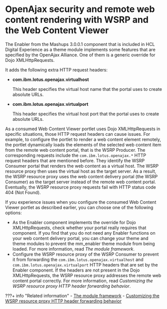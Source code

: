 # OpenAjax security and remote web content rendering with WSRP and the Web Content Viewer

The Enabler from the Mashups 3.0.0.1 component that is included in HCL Digital Experience as a theme module implements some features that are specified by the OpenAjax Alliance. One of them is a generic override for Dojo XMLHttpRequests.

It adds the following extra HTTP request headers:

-   **com.ibm.lotus.openajax.virtualhost**

    This header specifies the virtual host name that the portal uses to create absolute URLs.

-   **com.ibm.lotus.openajax.virtualport**

    This header specifies the virtual host port that the portal uses to create absolute URLs.


As a consumed Web Content Viewer portlet uses Dojo XMLHttpRequests in specific situations, those HTTP request headers can cause issues. For example, to configure the portlet to render a web content element remotely, the portlet dynamically loads the elements of the selected web content item from the remote web content portal, that is the WSRP Producer. The corresponding requests include the `com.ibm.lotus.openajax.*` HTTP request headers that are mentioned before. They identify the WSRP Consumer portal that renders the web content as a virtual host. The WSRP resource proxy then uses the virtual host as the target server. As a result, the WSRP resource proxy uses the web content delivery portal \(the WSRP Consumer\) as the target server instead of the remote web content portal. Eventually, the WSRP resource proxy requests fail with HTTP status code 404 \(Not Found\).

If you experience issues when you configure the consumed Web Content Viewer portlet as described earlier, you can choose one of the following options:

-   As the Enabler component implements the override for Dojo XMLHttpRequests, check whether your portal really requires that component. If you find that you do not need any Enabler functions on your web content delivery portal, you can change your theme and theme modules to prevent the mm\_enabler theme module from being loaded. For more information, read *The module framework*.
-   Configure the WSRP resource proxy of the WSRP Consumer to prevent it from forwarding the `com.ibm.lotus.openajax.virtualhost` and `com.ibm.lotus.openajax.virtualport` HTTP headers that are set by the Enabler component. If the headers are not present in the Dojo XMLHttpRequests, the WSRP resource proxy addresses the remote web content portal correctly. For more information, read *Customizing the WSRP resource proxy HTTP header forwarding behavior*.


???+ info "Related information"
    - [The module framework](../../../../build_sites/themes_skins/the_module_framework/index.md)
    - [Customizing the WSRP resource proxy HTTP header forwarding behavior](../../../../extend_dx/development_tools/wsrp/portal_wsrp_consumer/customizing_wsrp_cfg_consumer_portal/customizing_wsrp_resource_proxy/wsrpt_cons_cust_resproxy_frwrd.md)

